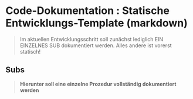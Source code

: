 ﻿# Code-Dokumentation : Statische Entwicklungs-Template (markdown)


> Im aktuellen Entwicklungsschritt soll zunächst lediglich EIN EINZELNES SUB dokumentiert werden.
Alles andere ist vorerst statisch!












<a name="sec_subs"></a>
## Subs




> **Hierunter soll eine einzelne Prozedur vollständig dokumentiert werden**




